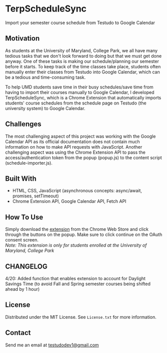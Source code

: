 # TerpScheduleSync
Import your semester course schedule from Testudo to Google Calendar

## Motivation
As students at the University of Maryland, College Park, we all have many tedious tasks that we don't look forward to doing but that we must get done anyway. One of these tasks is making our schedule/planning our semester before it starts. To keep track of the time classes take place, students often manually enter their classes from Testudo into Google Calendar, which can be a tedious and time-consuming task. 

To help UMD students save time in their busy schedules/save time from having to import their courses manually to Google Calendar, I developed TerpScheduleSync, which is a Chrome Extension that automatically imports students' course schedules from the schedule page on Testudo (the university system) to Google Calendar. 

## Challenges
The most challenging aspect of this project was working with the Google Calendar API as its official documentation does not contain much information on how to make API requests with JavaScript. Another challenging aspect was using the Chrome Extension API to pass the access/authentication token from the popup (popup.js) to the content script (schedule-importer.js). 

## Built With
- HTML, CSS, JavaScript (asynchronous concepts: async/await, promises, setTimeout) 
- Chrome Extension API, Google Calendar API, Fetch API

## How To Use
Simply download the [extension](https://chromewebstore.google.com/detail/terpschedulesync/jddhjnjljjagidpbanbfbacadiejbogn) from the Chrome Web Store and click through the buttons on the popup. Make sure to click continue on the OAuth consent screen. <br>
<em>Note: This extension is only for students enrolled at the University of Maryland, College Park </em>

## CHANGELOG

4/20: Added function that enables extension to account for Daylight Savings Time (to avoid Fall and     Spring semester courses being shifted ahead by 1 hour)

## License
Distributed under the MIT License. See `License.txt` for more information. 

## Contact
Send me an email at testudodev1@gmail.com
